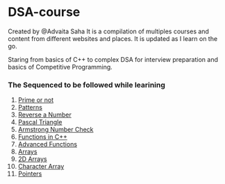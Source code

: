 # DSA-course

Created by @Advaita Saha
It is a compilation of multiples courses and content from different websites and places. It is updated as I learn on the go.

Staring from basics of C++ to complex DSA for interview preparation and basics of Competitive Programming.

### The Sequenced to be followed while learining
1. [Prime or not](prime%20or%20not/)
2. [Patterns](patterns/)
3. [Reverse a Number](reverse%20a%20number/)
4. [Pascal Triangle](pascal%20triangle/)
5. [Armstrong Number Check](armstrong%20number%20check/)
6. [Functions in C++](functions%20in%20c%2B%2B/)
7. [Advanced Functions](advanced%20functions/)
8. [Arrays](arrays/)
9. [2D Arrays](2D%20arrays/)
10. [Character Array](character%20array/)
11. [Pointers](pointers/)